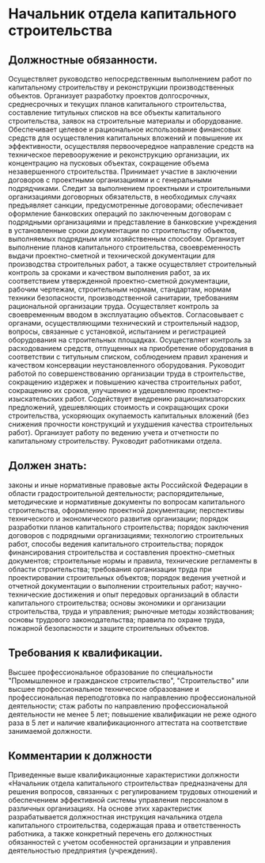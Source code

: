 # Начальник отдела капитального строительства

## Должностные обязанности.
Осуществляет руководство непосредственным
выполнением работ по капитальному строительству и реконструкции
производственных объектов. Организует разработку проектов долгосрочных,
среднесрочных и текущих планов капитального строительства, составление
титульных списков на все объекты капитального строительства, заявок на
строительные материалы и оборудование. Обеспечивает целевое и рациональное
использование финансовых средств для осуществления капитальных вложений и
повышение их эффективности, осуществляя первоочередное направление средств на
техническое перевооружение и реконструкцию организации, их концентрацию на
пусковых объектах, сокращение объема незавершенного строительства. Принимает
участие в заключении договоров с проектными организациями и с генеральными
подрядчиками. Следит за выполнением проектными и строительными организациями
договорных обязательств, в необходимых случаях предъявляет санкции,
предусмотренные договорами; обеспечивает оформление банковских операций по
заключенным договорам с подрядными организациями и представление в банковские
учреждения в установленные сроки документации по строительству объектов,
выполняемых подрядным или хозяйственным способом. Организует выполнение планов
капитального строительства, своевременность выдачи проектно-сметной и
технической документации для производства строительных работ, а также
осуществляет строительный контроль за сроками и качеством выполнения работ, за
их соответствием утвержденной проектно-сметной документации, рабочим чертежам,
строительным нормам, стандартам, нормам техники безопасности, производственной
санитарии, требованиям рациональной организации труда. Осуществляет контроль
за своевременным вводом в эксплуатацию объектов. Согласовывает с органами,
осуществляющими технический и строительный надзор, вопросы, связанные с
установкой, испытанием и регистрацией оборудования на строительных площадках.
Осуществляет контроль за расходованием средств, отпущенных на приобретение
оборудования в соответствии с титульным списком, соблюдением правил хранения и
качеством консервации неустановленного оборудования. Руководит работой по
совершенствованию организации труда в строительстве, сокращению издержек и
повышению качества строительных работ, сокращению их сроков, улучшению и
удешевлению проектно-изыскательских работ. Содействует внедрению
рационализаторских предложений, удешевляющих стоимость и сокращающих сроки
строительства, ускоряющих окупаемость капитальных вложений (без снижения
прочности конструкций и ухудшения качества строительных работ). Организует
работу по ведению учета и отчетности по капитальному строительству. Руководит
работниками отдела.

## Должен знать:
законы и иные нормативные правовые акты Российской Федерации
в области градостроительной деятельности; распорядительные, методические и
нормативные документы по вопросам капитального строительства, оформлению
проектной документации; перспективы технического и экономического развития
организации; порядок разработки планов капитального строительства; порядок
заключения договоров с подрядными организациями; технологию строительных
работ, способы ведения капитального строительства; порядок финансирования
строительства и составления проектно-сметных документов; строительные нормы и
правила, технические регламенты в области строительства; требования
организации труда при проектировании строительных объектов; порядок ведения
учетной и отчетной документации о выполнении строительных работ; научно-
технические достижения и опыт передовых организаций в области капитального
строительства; основы экономики и организации строительства, труда и
управления; рыночные методы хозяйствования; основы трудового законодательства;
правила по охране труда, пожарной безопасности и защите строительных объектов.

## Требования к квалификации.
Высшее профессиональное образование по
специальности "Промышленное и гражданское строительство", "Строительство" или
высшее профессиональное техническое образование и профессиональная
переподготовка по направлению профессиональной деятельности; стаж работы по
направлению профессиональной деятельности не менее 5 лет; повышение
квалификации не реже одного раза в 5 лет и наличие квалификационного аттестата
на соответствие занимаемой должности.

## Комментарии к должности

Приведенные выше квалификационные характеристики должности «Начальник отдела
капитального строительства» предназначены для решения вопросов, связанных с
регулированием трудовых отношений и обеспечением эффективной системы
управления персоналом в различных организациях. На основе этих характеристик
разрабатывается должностная инструкция начальника отдела капитального
строительства, содержащая права и ответственность работника, а также
конкретный перечень его должностных обязанностей с учетом особенностей
организации и управления деятельностью предприятия (учреждения).

